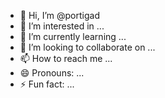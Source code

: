 - 👋 Hi, I’m @portigad
- 👀 I’m interested in ...
- 🌱 I’m currently learning ...
- 💞️ I’m looking to collaborate on ...
- 📫 How to reach me ...
- 😄 Pronouns: ...
- ⚡ Fun fact: ...

<!---
portigad/portigad is a ✨ special ✨ repository because its `README.md` (this file) appears on your GitHub profile.
You can click the Preview link to take a look at your changes.
--->
